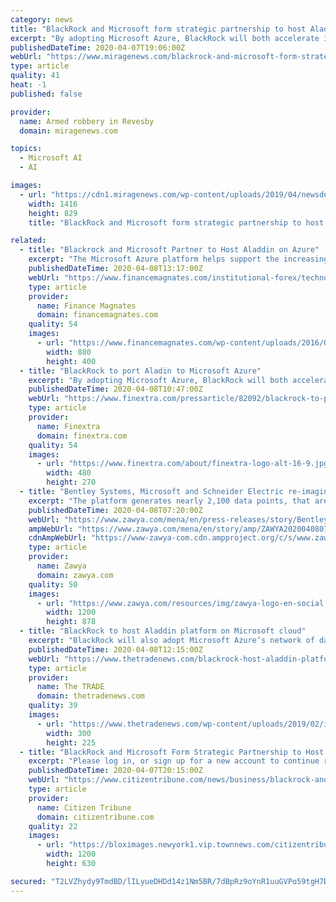 ```yaml
---
category: news
title: "BlackRock and Microsoft form strategic partnership to host Aladdin on Azure as BlackRock readies"
excerpt: "By adopting Microsoft Azure, BlackRock will both accelerate innovation on Aladdin through greater ... understanding the impact of sustainability-related risk on investment portfolios and company performance. Big data, machine learning and AI can all play a critical role in improving access to and the impact and quality of sustainability data."
publishedDateTime: 2020-04-07T19:06:00Z
webUrl: "https://www.miragenews.com/blackrock-and-microsoft-form-strategic-partnership-to-host-aladdin-on-azure-as-blackrock-readies/"
type: article
quality: 41
heat: -1
published: false

provider:
  name: Armed robbery in Revesby
  domain: miragenews.com

topics:
  - Microsoft AI
  - AI

images:
  - url: "https://cdn1.miragenews.com/wp-content/uploads/2019/04/newsdevelopments-image.jpg"
    width: 1416
    height: 829
    title: "BlackRock and Microsoft form strategic partnership to host Aladdin on Azure as BlackRock readies"

related:
  - title: "Blackrock and Microsoft Partner to Host Aladdin on Azure"
    excerpt: "The Microsoft Azure platform helps support the increasing need institutions currently have ... in understanding the impact of sustainability-related risk on investment portfolios and company performance. Big data, machine learning and AI can all play a critical role in improving access to and the impact and quality of sustainability data ..."
    publishedDateTime: 2020-04-08T13:17:00Z
    webUrl: "https://www.financemagnates.com/institutional-forex/technology/blackrock-and-microsoft-partner-to-host-aladdin-on-azure/"
    type: article
    provider:
      name: Finance Magnates
      domain: financemagnates.com
    quality: 54
    images:
      - url: "https://www.financemagnates.com/wp-content/uploads/2016/03/BlackRock.jpg"
        width: 880
        height: 400
  - title: "BlackRock to port Aladin to Microsoft Azure"
    excerpt: "By adopting Microsoft Azure, BlackRock will both accelerate innovation on Aladdin through greater computing ... of sustainability-related risk on investment portfolios and company performance. Big data, machine learning and AI can all play a critical role in improving access to and the impact and quality of sustainability data."
    publishedDateTime: 2020-04-08T10:47:00Z
    webUrl: "https://www.finextra.com/pressarticle/82092/blackrock-to-port-aladin-to-microsoft-azure"
    type: article
    provider:
      name: Finextra
      domain: finextra.com
    quality: 54
    images:
      - url: "https://www.finextra.com/about/finextra-logo-alt-16-9.jpg"
        width: 480
        height: 270
  - title: "Bentley Systems, Microsoft and Schneider Electric re-imagine future workplaces with sensors, sustainability, IOT and AI"
    excerpt: "The platform generates nearly 2,100 data points, that are connected to the cloud on Microsoft Azure, enabling the holistic management of the environment. The sensors enable monitoring of facilities usage, energy and utilities. They optimize space utilization, air conditioning and lighting adjustments. All these provide a comfortable and ..."
    publishedDateTime: 2020-04-08T07:20:00Z
    webUrl: "https://www.zawya.com/mena/en/press-releases/story/Bentley_Systems_Microsoft_and_Schneider_Electric_reimagine_future_workplaces_with_sensors_sustainability_IOT_and_AI-ZAWYA20200408070523/"
    ampWebUrl: "https://www.zawya.com/mena/en/story/amp/ZAWYA20200408070523/"
    cdnAmpWebUrl: "https://www-zawya-com.cdn.ampproject.org/c/s/www.zawya.com/mena/en/story/amp/ZAWYA20200408070523/"
    type: article
    provider:
      name: Zawya
      domain: zawya.com
    quality: 50
    images:
      - url: "https://www.zawya.com/resources/img/zawya-logo-en-social.png"
        width: 1200
        height: 878
  - title: "BlackRock to host Aladdin platform on Microsoft cloud"
    excerpt: "BlackRock will also adopt Microsoft Azure’s network of data centres globally to meet the localised needs of the Aladdin platform’s clients. They are both also planning a new initiative aimed at expanding sustainability data and analytics using the latest technologies such as big data, machine learning and artificial intelligence."
    publishedDateTime: 2020-04-08T12:15:00Z
    webUrl: "https://www.thetradenews.com/blackrock-host-aladdin-platform-microsoft-cloud/"
    type: article
    provider:
      name: The TRADE
      domain: thetradenews.com
    quality: 39
    images:
      - url: "https://www.thetradenews.com/wp-content/uploads/2019/02/iStock-966932508-300x225.jpg"
        width: 300
        height: 225
  - title: "BlackRock and Microsoft Form Strategic Partnership to Host Aladdin on Azure as BlackRock Readies Aladdin for Next Chapter of Innovation"
    excerpt: "Please log in, or sign up for a new account to continue reading. Give us a call at 423-581-5630 ext. 366 to be set up for free, unlimited access. Please log in, or sign up for a new account and purchase a subscription to continue reading. You will receive full, ad-free access to CitizenTribune.com as well as full access to the Electronic ..."
    publishedDateTime: 2020-04-07T20:15:00Z
    webUrl: "https://www.citizentribune.com/news/business/blackrock-and-microsoft-form-strategic-partnership-to-host-aladdin-on-azure-as-blackrock-readies-aladdin/article_e8b47377-4463-5faf-8e2c-c13f2f94ea1f.html"
    type: article
    provider:
      name: Citizen Tribune
      domain: citizentribune.com
    quality: 22
    images:
      - url: "https://bloximages.newyork1.vip.townnews.com/citizentribune.com/content/tncms/custom/image/9e99fbb8-cc4a-11e6-91dc-0b1813f59513.jpg"
        width: 1200
        height: 630

secured: "T2LVZhydy9TmdBD/lILyueDHDd14z1Nm5BR/7dBpRz9oYnR1uuGVPo59tgH7DKQ7qgwmUJrcoMVuw0gwWaHN9fZquKGBM0lrYCs5Eqw742MUhzDpPrnAy6lun3BXWp87TywRO6LJmd8qSUuBa6eB7fLwttXFYnfikpAOvha3mJaijgV1v2m+5bkHfIcXNIlqkBQiLtZb9Ker8z6wNoGsnakTtBGFuwJutbuibMNoGiJkw7XUUZhfq3xhKEZsnkEhkGi1DX1vXVoqXk8L5j+Knc8V4TItnOZM1SMbK2fd917d+GBbohY8gdSwlsIlpAio;SVcwVsAQ0gZHnHdamur85A=="
---
```


